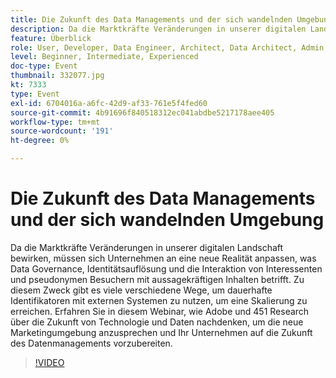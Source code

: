 ```yaml
---
title: Die Zukunft des Data Managements und der sich wandelnden Umgebung
description: Da die Marktkräfte Veränderungen in unserer digitalen Landschaft bewirken, müssen sich Unternehmen an eine neue Realität anpassen, was Data Governance, Identitätsauflösung und die Interaktion von Interessenten und pseudonymen Besuchern mit aussagekräftigen Inhalten betrifft. Zu diesem Zweck gibt es viele verschiedene Wege, um dauerhafte Identifikatoren mit externen Systemen zu nutzen, um eine Skalierung zu erreichen. Erfahren Sie in diesem Webinar, wie Adobe und 451 Research über die Zukunft von Technologie und Daten nachdenken, um die neue Marketingumgebung anzusprechen und Ihr Unternehmen auf die Zukunft des Datenmanagements vorzubereiten.
feature: Überblick
role: User, Developer, Data Engineer, Architect, Data Architect, Admin, Leader
level: Beginner, Intermediate, Experienced
doc-type: Event
thumbnail: 332077.jpg
kt: 7333
type: Event
exl-id: 6704016a-a6fc-42d9-af33-761e5f4fed60
source-git-commit: 4b91696f840518312ec041abdbe5217178aee405
workflow-type: tm+mt
source-wordcount: '191'
ht-degree: 0%

---
```


# Die Zukunft des Data Managements und der sich wandelnden Umgebung

Da die Marktkräfte Veränderungen in unserer digitalen Landschaft bewirken, müssen sich Unternehmen an eine neue Realität anpassen, was Data Governance, Identitätsauflösung und die Interaktion von Interessenten und pseudonymen Besuchern mit aussagekräftigen Inhalten betrifft. Zu diesem Zweck gibt es viele verschiedene Wege, um dauerhafte Identifikatoren mit externen Systemen zu nutzen, um eine Skalierung zu erreichen. Erfahren Sie in diesem Webinar, wie Adobe und 451 Research über die Zukunft von Technologie und Daten nachdenken, um die neue Marketingumgebung anzusprechen und Ihr Unternehmen auf die Zukunft des Datenmanagements vorzubereiten.

>[!VIDEO](https://video.tv.adobe.com/v/332077/?quality=12&learn=on)
